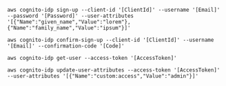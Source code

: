 `aws cognito-idp sign-up --client-id '[ClientId]' --username '[Email]' --password '[Password]' --user-attributes '[{"Name":"given_name","Value":"lorem"},{"Name":"family_name","Value":"ipsum"}]'`


`aws cognito-idp confirm-sign-up --client-id '[ClientId]' --username '[Email]' --confirmation-code '[Code]'`


`aws cognito-idp get-user --access-token '[AccessToken]'`


`aws cognito-idp update-user-attributes --access-token '[AccessToken]' --user-attributes '[{"Name":"custom:access","Value":"admin"}]'`

